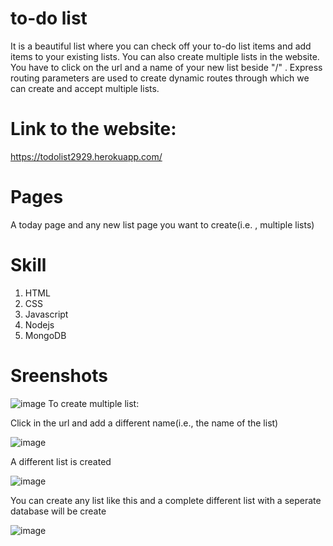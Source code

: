 # to-do list
It is a beautiful list where you can check off your to-do list items and add items to your existing lists.
You can also create multiple lists in the website. You have to click on the url and a name of your new list beside "/" .
Express routing parameters are used to create dynamic routes through which we can create and accept multiple lists.

# Link to the website:
https://todolist2929.herokuapp.com/

# Pages
A today page and any new list page you want to create(i.e. , multiple lists)

# Skill
1. HTML
2. CSS
3. Javascript
4. Nodejs
5. MongoDB

# Sreenshots
![image](https://user-images.githubusercontent.com/74773717/143163438-145afe10-b01a-44b5-aea9-a3359b3409f5.png)
To create multiple list:

Click in the url and add a different name(i.e., the name of the list)

![image](https://user-images.githubusercontent.com/74773717/143163506-71975bfe-bac3-4ec8-84e6-81d8614004be.png)

A different list is created

![image](https://user-images.githubusercontent.com/74773717/143163645-731c0a35-b243-4137-a483-7aa5fd68533a.png)

You can create any list like this and a complete different list with a seperate database will be create

![image](https://user-images.githubusercontent.com/74773717/143163901-0996517d-c904-46f8-a2e8-f3764c99e193.png)

